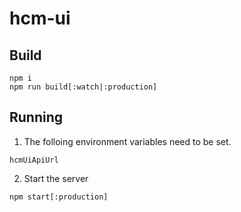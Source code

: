 # hcm-ui

## Build

```
npm i
npm run build[:watch|:production]
```

## Running
1. The folloing environment variables need to be set.
```
hcmUiApiUrl
```
2. Start the server
```
npm start[:production]
```
